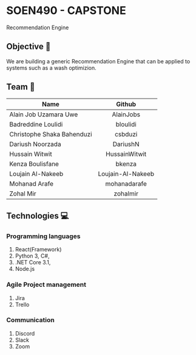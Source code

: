 # SOEN490 - CAPSTONE 
Recommendation Engine

## Objective 🎯
We are building a generic Recommendation Engine that can be applied to systems such as a wash optimizion.

## Team 👥
| Name          | Github        |
| ------------- |:-------------:|
| Alain Job Uzamara Uwe | AlainJobs |
| Badreddine Loulidi | bloulidi |
| Christophe Shaka Bahenduzi | csbduzi |
| Dariush Noorzada | DariushN |
| Hussain Witwit | HussainWitwit |
| Kenza Boulisfane | bkenza |
| Loujain Al-Nakeeb | Loujain-Al-Nakeeb |
| Mohanad Arafe | mohanadarafe |
| Zohal Mir | zohalmir |

## Technologies 💻

### Programming languages

1. React(Framework)
2. Python 3, C#,
3. .NET Core 3.1,
4. Node.js

### Agile Project management

1. Jira
2. Trello

### Communication

1. Discord
2. Slack
3. Zoom

